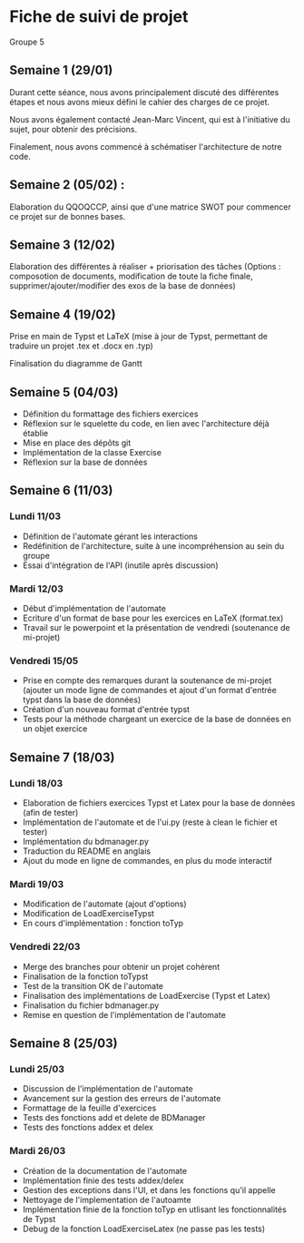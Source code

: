 # Fiche de suivi de projet 
Groupe 5

## Semaine 1 (29/01)

Durant cette séance, nous avons principalement discuté des différentes étapes et nous avons mieux défini le cahier des charges de ce projet.

Nous avons également contacté Jean-Marc Vincent, qui est à l'initiative du sujet, pour obtenir des précisions.

Finalement, nous avons commencé à schématiser l'architecture de notre code.

## Semaine 2 (05/02) : 
Elaboration du QQOQCCP, ainsi que d'une matrice SWOT pour commencer ce projet sur de bonnes bases.

## Semaine 3 (12/02)
Elaboration des différentes à réaliser + priorisation des tâches
(Options : composotion de documents, modification de toute la fiche finale, supprimer/ajouter/modifier des exos de la base de données)

## Semaine 4 (19/02)
Prise en main de Typst et LaTeX (mise à jour de Typst, permettant de traduire un projet .tex et .docx en .typ)

Finalisation du diagramme de Gantt

## Semaine 5 (04/03)

* Définition du formattage des fichiers exercices
* Réflexion sur le squelette du code, en lien avec l'architecture déjà établie
* Mise en place des dépôts git
* Implémentation de la classe Exercise
* Réflexion sur la base de données

## Semaine 6 (11/03)

### Lundi 11/03
* Définition de l'automate gérant les interactions
* Redéfinition de l'architecture, suite à une incompréhension au sein du groupe
* Essai d'intégration de l'API (inutile après discussion)

### Mardi 12/03 
* Début d'implémentation de l'automate
* Ecriture d'un format de base pour les exercices en LaTeX (format.tex)
* Travail sur le powerpoint et la présentation de vendredi (soutenance de mi-projet)

### Vendredi 15/05
* Prise en compte des remarques durant la soutenance de mi-projet (ajouter un mode ligne de commandes et ajout d'un format d'entrée typst dans la base de données)
* Création d'un nouveau format d'entrée typst
* Tests pour la méthode chargeant un exercice de la base de données en un objet exercice

## Semaine 7 (18/03)

### Lundi 18/03

* Elaboration de fichiers exercices Typst et Latex pour la base de données (afin de tester)
* Implémentation de l'automate et de l'ui.py (reste à clean le fichier et tester)
* Implémentation du bdmanager.py
* Traduction du README en anglais
* Ajout du mode en ligne de commandes, en plus du mode interactif

### Mardi 19/03

* Modification de l'automate (ajout d'options)
* Modification de LoadExerciseTypst
* En cours d'implémentation : fonction toTyp

### Vendredi 22/03

* Merge des branches pour obtenir un projet cohérent
* Finalisation de la fonction toTypst
* Test de la transition OK de l'automate
* Finalisation des implémentations de LoadExercise (Typst et Latex)
* Finalisation du fichier bdmanager.py
* Remise en question de l'implémentation de l'automate
  

## Semaine 8 (25/03)

### Lundi 25/03

* Discussion de l'implémentation de l'automate
* Avancement sur la gestion des erreurs de l'automate
* Formattage de la feuille d'exercices
* Tests des fonctions add et delete de BDManager
* Tests des fonctions addex et delex 

### Mardi 26/03

* Création de la documentation de l'automate
* Implémentation finie des tests addex/delex
* Gestion des exceptions dans l'UI, et dans les fonctions qu'il appelle
* Nettoyage de l'implementation de l'autoamte
* Implémentation finie de la fonction toTyp en utlisant les fonctionnalités de Typst
* Debug de la fonction LoadExerciseLatex (ne passe pas les tests)